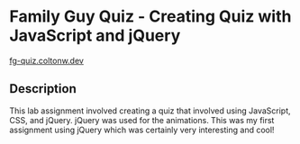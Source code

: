 # Family Guy Quiz - Creating Quiz with JavaScript and jQuery
[fg-quiz.coltonw.dev](https://fg-quiz.coltonw.dev)

## Description
This lab assignment involved creating a quiz that involved using JavaScript, CSS, and jQuery. jQuery was used for the animations. This was my first assignment using jQuery which was certainly very interesting and cool!
